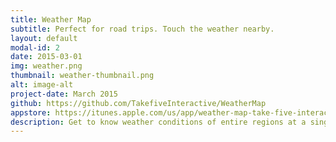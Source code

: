 ```yaml
---
title: Weather Map
subtitle: Perfect for road trips. Touch the weather nearby.
layout: default
modal-id: 2
date: 2015-03-01
img: weather.png
thumbnail: weather-thumbnail.png
alt: image-alt
project-date: March 2015
github: https://github.com/TakefiveInteractive/WeatherMap
appstore: https://itunes.apple.com/us/app/weather-map-take-five-interactive/id990141529?mt=8
description: Get to know weather conditions of entire regions at a single glance, or dive into detailed information of a single city.
---
```

